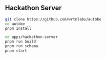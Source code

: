 ## Hackathon Server

```bash
git clone https://github.com/wrtnlabs/autobe
cd autobe
pnpm install

cd apps/hackathon-server
pnpm run build
pnpm run schema
pnpm start
```